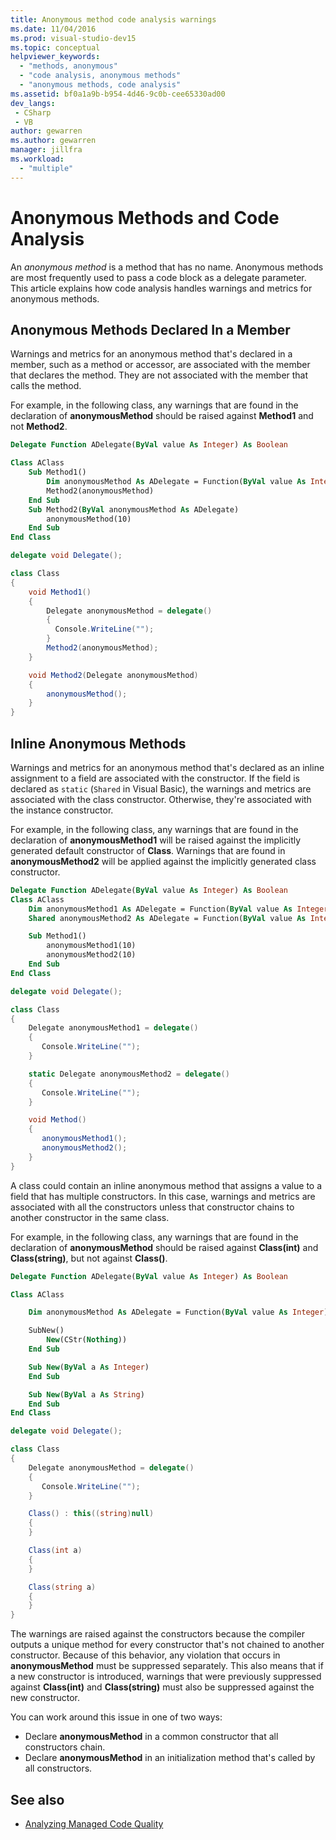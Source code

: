 ```yaml
---
title: Anonymous method code analysis warnings
ms.date: 11/04/2016
ms.prod: visual-studio-dev15
ms.topic: conceptual
helpviewer_keywords:
  - "methods, anonymous"
  - "code analysis, anonymous methods"
  - "anonymous methods, code analysis"
ms.assetid: bf0a1a9b-b954-4d46-9c0b-cee65330ad00
dev_langs:
 - CSharp
 - VB
author: gewarren
ms.author: gewarren
manager: jillfra
ms.workload:
  - "multiple"
---
```

# Anonymous Methods and Code Analysis

An *anonymous method* is a method that has no name. Anonymous methods are most frequently used to pass a code block as a delegate parameter. This article explains how code analysis handles warnings and metrics for anonymous methods.

## Anonymous Methods Declared In a Member

Warnings and metrics for an anonymous method that's declared in a member, such as a method or accessor, are associated with the member that declares the method. They are not associated with the member that calls the method.

For example, in the following class, any warnings that are found in the declaration of **anonymousMethod** should be raised against **Method1** and not **Method2**.

```vb
Delegate Function ADelegate(ByVal value As Integer) As Boolean

Class AClass
    Sub Method1()
        Dim anonymousMethod As ADelegate = Function(ByVal value As Integer) value > 5
        Method2(anonymousMethod)
    End Sub
    Sub Method2(ByVal anonymousMethod As ADelegate)
        anonymousMethod(10)
    End Sub
End Class
```

```csharp
delegate void Delegate();

class Class
{
    void Method1()
    {
        Delegate anonymousMethod = delegate()
        {
          Console.WriteLine("");
        }
        Method2(anonymousMethod);
    }

    void Method2(Delegate anonymousMethod)
    {
        anonymousMethod();
    }
}
```

## Inline Anonymous Methods

Warnings and metrics for an anonymous method that's declared as an inline assignment to a field are associated with the constructor. If the field is declared as `static` (`Shared` in Visual Basic), the warnings and metrics are associated with the class constructor. Otherwise, they're associated with the instance constructor.

For example, in the following class, any warnings that are found in the declaration of **anonymousMethod1** will be raised against the implicitly generated default constructor of **Class**. Warnings that are found in **anonymousMethod2** will be applied against the implicitly generated class constructor.

```vb
Delegate Function ADelegate(ByVal value As Integer) As Boolean
Class AClass
    Dim anonymousMethod1 As ADelegate = Function(ByVal value As Integer) value > 5
    Shared anonymousMethod2 As ADelegate = Function(ByVal value As Integer) value > 5

    Sub Method1()
        anonymousMethod1(10)
        anonymousMethod2(10)
    End Sub
End Class
```

```csharp
delegate void Delegate();

class Class
{
    Delegate anonymousMethod1 = delegate()
    {
       Console.WriteLine("");
    }

    static Delegate anonymousMethod2 = delegate()
    {
       Console.WriteLine("");
    }

    void Method()
    {
       anonymousMethod1();
       anonymousMethod2();
    }
}
```

A class could contain an inline anonymous method that assigns a value to a field that has multiple constructors. In this case, warnings and metrics are associated with all the constructors unless that constructor chains to another constructor in the same class.

For example, in the following class, any warnings that are found in the declaration of **anonymousMethod** should be raised against **Class(int)** and **Class(string)**, but not against **Class()**.

```vb
Delegate Function ADelegate(ByVal value As Integer) As Boolean

Class AClass

    Dim anonymousMethod As ADelegate = Function(ByVal value As Integer) value > 5

    SubNew()
        New(CStr(Nothing))
    End Sub

    Sub New(ByVal a As Integer)
    End Sub

    Sub New(ByVal a As String)
    End Sub
End Class
```

```csharp
delegate void Delegate();

class Class
{
    Delegate anonymousMethod = delegate()
    {
       Console.WriteLine("");
    }

    Class() : this((string)null)
    {
    }

    Class(int a)
    {
    }

    Class(string a)
    {
    }
}
```

The warnings are raised against the constructors because the compiler outputs a unique method for every constructor that's not chained to another constructor. Because of this behavior, any violation that occurs in **anonymousMethod** must be suppressed separately. This also means that if a new constructor is introduced, warnings that were previously suppressed against **Class(int)** and **Class(string)** must also be suppressed against the new constructor.

You can work around this issue in one of two ways:

- Declare **anonymousMethod** in a common constructor that all constructors chain.
- Declare **anonymousMethod** in an initialization method that's called by all constructors.

## See also

- [Analyzing Managed Code Quality](../code-quality/code-analysis-for-managed-code-overview.md)